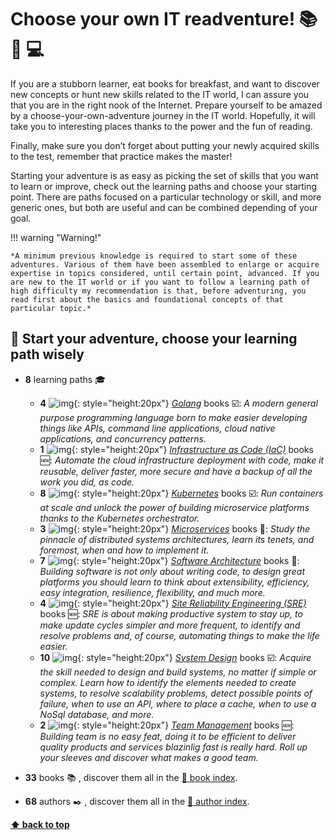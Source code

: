 
[//]: # (Auto generated file from templates)


# Choose your own IT readventure! :books: :sunrise_over_mountains: :computer:

If you are a stubborn learner, eat books for breakfast, and want to discover new concepts or hunt new skills related to the IT world, I can assure you that you are in the right nook of the Internet. Prepare yourself to be amazed by a choose-your-own-adventure journey in the IT world. Hopefully, it will take you to interesting places thanks to the power and the fun of reading.

Finally, make sure you don’t forget about putting your newly acquired skills to the test, remember that practice makes the master!

Starting your adventure is as easy as picking the set of skills that you want to learn or improve, check out the learning paths and choose your starting point. There are paths focused on a particular technology or skill, and more generic ones, but both are useful and can be combined depending of your goal.


!!! warning "Warning!"

    *A minimum previous knowledge is required to start some of these adventures. Various of them have been assembled to enlarge or acquire expertise in topics considered, until certain point, advanced. If you are new to the IT world or if you want to follow a learning path of high difficulty my recommendation is that, before adventuring, you read first about the basics and foundational concepts of that particular topic.*


## :checkered_flag: Start your adventure, choose your learning path wisely


- **8** learning paths :mortar_board:
    * **4** ![img](https://skillicons.dev/icons?i=go){: style="height:20px"} [*Golang*](learning-paths/golang) books :ballot_box_with_check:: *A modern general purpose programming language born to make easier developing things like APIs, command line applications, cloud native applications, and concurrency patterns.*
    * **1** ![img](/assets/learning-paths/icons/iac.png){: style="height:20px"} [*Infrastructure as Code (IaC)*](learning-paths/iac) books :new:: *Automate the cloud infrastructure deployment with code, make it reusable, deliver faster, more secure and have a backup of all the work you did, as code.*
    * **8** ![img](https://user-images.githubusercontent.com/25181517/182534006-037f08b5-8e7b-4e5f-96b6-5d2a5558fa85.png){: style="height:20px"} [*Kubernetes*](learning-paths/kubernetes) books :ballot_box_with_check:: *Run containers at scale and unlock the power of building microservice platforms thanks to the Kubernetes orchestrator.*
    * **3** ![img](/assets/learning-paths/icons/microservices.png){: style="height:20px"} [*Microservices*](learning-paths/microservices) books :construction:: *Study the pinnacle of distributed systems architectures, learn its tenets, and foremost, when and how to implement it.*
    * **7** ![img](/assets/learning-paths/icons/software-architecture.png){: style="height:20px"} [*Software Architecture*](learning-paths/software-architecture) books :construction:: *Building software is not only about writing code, to design great platforms you should learn to think about extensibility, efficiency, easy integration, resilience, flexibility, and much more.*
    * **4** ![img](/assets/learning-paths/icons/sre.png){: style="height:20px"} [*Site Reliability Engineering (SRE)*](learning-paths/sre) books :new:: *SRE is about making productive system to stay up, to make update cycles simpler and more frequent, to identify and resolve problems and, of course, automating things to make the life easier.*
    * **10** ![img](/assets/learning-paths/icons/system-design.png){: style="height:20px"} [*System Design*](learning-paths/system-design) books :ballot_box_with_check:: *Acquire the skill needed to design and build systems, no matter if simple or complex. Learn how to identify the elements needed to create systems, to resolve scalability problems, detect possible points of failure, when to use an API, where to place a cache, when to use a NoSql database, and more.*
    * **2** ![img](/assets/learning-paths/icons/team-management.png){: style="height:20px"} [*Team Management*](learning-paths/team-management) books :new:: *Building team is no easy feat, doing it to be efficient to deliver quality products and services blazinlig fast is really hard. Roll up your sleeves and discover what makes a good team.*

- **33** books :books: , discover them all in the [:scroll: book index](/references/book-index).
- **68** authors :black_nib: , discover them all in the [:scroll: author index](/references/author-index).

[**⬆ back to top**](#choose-your-own-it-readventure)
